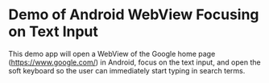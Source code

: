 # Demo of Android WebView Focusing on Text Input

This demo app will open a WebView of the Google home page (https://www.google.com/) in Android, focus on the text input, and open the soft keyboard so the user can immediately start typing in search terms.
